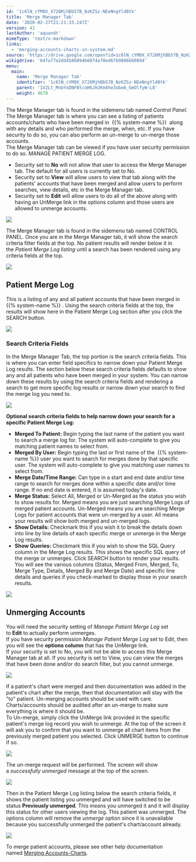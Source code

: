 ```yaml
---
id: '1c6lN_cYM8X_X726MjhBb57B_NzKZSz-NEeNngYld0tk'
title: 'Merge Manager Tab'
date: '2020-02-27T21:21:33.247Z'
version: 42
lastAuthor: 'aquandt'
mimeType: 'text/x-markdown'
links:
  - 'merging-accounts-charts-in-system.md'
source: 'https://drive.google.com/open?id=1c6lN_cYM8X_X726MjhBb57B_NzKZSz-NEeNngYld0tk'
wikigdrive: '64fa77a2dd4586094b6074a78ed6769886b60894'
menu:
  main:
    name: 'Merge Manager Tab'
    identifier: '1c6lN_cYM8X_X726MjhBb57B_NzKZSz-NEeNngYld0tk'
    parent: '1V2Lt_MnbYoDNFBtcoH6JHJKm4he3obo6_GmOlfyW-L8'
    weight: 4670
---
```

The Merge Manager tab is found in the sidemenu tab named *Control Panel*. The Merge Manager tab is where you can see a listing of patients accounts/charts who have been merged in  {{% system-name %}}  along with any details and who performed the merge, when, etc. If you have security to do so, you can also perform an un-merge to un-merge those accounts.  
The Merge Manager tab can be viewed if you have user security permission to do so. MANAGE PATIENT MERGE LOG.
* Security set to <strong>No</strong> will not allow that user to access the Merge Manager tab. The default for all users is currently set to No.
* Security set to <strong>View</strong> will allow users to view that tab along with the patients' accounts that have been merged and allow users to perform searches, view details, etc in the Merge Manager tab.
* Security set to <strong>Edit</strong> will allow users to do all of the above along with having an UnMerge link in the options column and those users are allowed to unmerge accounts.
  
![](../merge-manager-tab.assets/100002010000007300000038146FAF82A8FB531F.png)  

The Merge Manager tab is found in the sidemenu tab named CONTROL PANEL. Once you are in the Merge Manager tab, it will show the search criteria filter fields at the top. No patient results will render below it in the *Patient Merge Log listing* until a search has been rendered using any criteria fields at the top.
  
![](../merge-manager-tab.assets/1000020100000171000000774CD5B1391F1EC9B6.png)  

  
## Patient Merge Log  
  
This is a listing of any and all patient accounts that have been merged in {{% system-name %}} . Using the search criteria fields at the top, the results will show here in the Patient Merge Log section after you click the SEARCH button.
  
![](../merge-manager-tab.assets/10000201000001910000008E34AC34DEE475081B.png)  

  
### Search Criteria Fields  
  
In the Merge Manager Tab, the top portion is the search criteria fields. This is where you can enter field specifics to narrow down your Patient Merge Log results. The section below these search criteria fields defaults to show any and all patients who have been merged in your system. You can narrow down these results by using the search criteria fields and rendering a search to get more specific log results or narrow down your search to find the merge log you need to.
  
![](../merge-manager-tab.assets/10000201000001B4000000935676E789E82BC092.png)  

**Optional search criteria fields to help narrow down your search for a specific Patient Merge Log:**
* <strong>Merged To Patient:</strong> Begin typing the last name of the patient you want to search a merge log for. The system will auto-complete to give you matching patient names to select from.
* <strong>Merged By User:</strong> Begin typing the last or first name of the  {{% system-name %}} user you want to search for merges done by that specific user. The system will auto-complete to give you matching user names to select from.
* <strong>Merge Date/Time Range:</strong> Can type in a start and end date and/or time range to search for merges done within a specific date and/or time range. If no end date is entered, it is assumed today's date.
* <strong>Merge Status:</strong> Select All, Merged or Un-Merged as the status you wish to show results for. Merged means you are just searching Merge Logs of merged patient accounts. Un-Merged means you are searching Merge Logs for patient accounts that were un-merged by a user. All means your results will show both merged and un-merged logs.
* <strong>Show Details:</strong> Checkmark this if you wish it to break the details down into line by line details of each specific merge or unmerge in the Merge Log results.
* <strong>Show Queries:</strong> Checkmark this if you wish to show the SQL Query column in the Merge Log results. This shows the specific SQL query of the merge or unmerges.
Click SEARCH button to render your results.  
You will see the various columns (Status, Merged From, Merged, To, Merge Type, Details, Merged By and Merge Date) and specific line details and queries if you check-marked to display those in your search results.
  
![](../merge-manager-tab.assets/100002010000019B000000723B39CC5ADAA96E74.png)  

  
## Unmerging Accounts  
  
You will need the security setting of *Manage Patient Merge Log* set to **Edit** to actually perform unmerges.  
If you have security permission *Manage Patient Merge Log* set to Edit, then you will see the **options column** that has the UnMerge link.  
If your security is set to No, you will not be able to access this Merge Manager tab at all. If you security is set to View, you can view the merges that have been done and/or do search filter, but you cannot unmerge.
  
![](../merge-manager-tab.assets/10000201000001F6000000EADE70D59DE84036F0.png)  

If a patient's chart were merged and then documentation was added in the patient's chart after the merge, then that documentation will stay with the "to" patient. Un-merging accounts should be used with care. Charts/accounts should be audited after an un-merge to make sure everything is where it should be.  
To Un-merge, simply click the UnMerge link provided in the specific patient's merge log record you wish to unmerge. At the top of the screen it will ask you to confirm that you want to unmerge all chart items from the previously merged patient you selected. Click UNMERGE button to continue if so.
  
![](../merge-manager-tab.assets/10000201000001EB000000C091412B4180379FEC.png)  

The un-merge request will be performed. The screen will show a *successfully unmerged* message at the top of the screen.
  
![](../merge-manager-tab.assets/1000020100000202000000CCA6FAC80CA972E9C2.png)  

Then in the Patient Merge Log listing below the search criteria fields, it shows the patient listing you unmerged and will have switched to be status **Previously unmerged**. This means you unmerged it and it will display this status for other users viewing the log. This patient was unmerged. The options column will remove the *unmerge* option since it is unavailable because you successfully unmerged the patient's chart/account already.
  
![](../merge-manager-tab.assets/1000020100000272000000F88C4068FBCC5D2E60.png)  

To merge patient accounts, please see other help documentation named [Merging Accounts-Charts](merging-accounts-charts-in-system.md)*.*
